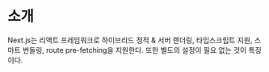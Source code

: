 # 소개

Next.js는 리액트 프레임워크로 하이브리드 정적 & 서버 렌더링, 타입스크립트 지원, 스마트 번들링, route pre-fetching을 지원한다. 또한 별도의 설정이 필요 없는 것이 특징이다.

